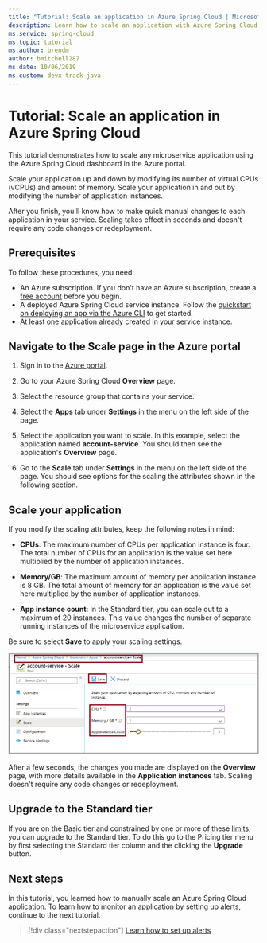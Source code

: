 ```yaml
---
title: "Tutorial: Scale an application in Azure Spring Cloud | Microsoft Docs"
description: Learn how to scale an application with Azure Spring Cloud in the Azure portal
ms.service: spring-cloud
ms.topic: tutorial
ms.author: brendm
author: bmitchell287
ms.date: 10/06/2019
ms.custom: devx-track-java
---
```


# Tutorial: Scale an application in Azure Spring Cloud

This tutorial demonstrates how to scale any microservice application using the Azure Spring Cloud dashboard in the Azure portal.

Scale your application up and down by modifying its number of virtual CPUs (vCPUs) and amount of memory. Scale your application in and out by modifying the number of application instances.

After you finish, you'll know how to make quick manual changes to each application in your service. Scaling takes effect in seconds and doesn't require any code changes or redeployment.

## Prerequisites

To follow these procedures, you need:

* An Azure subscription. If you don't have an Azure subscription, create a [free account](https://azure.microsoft.com/free/?WT.mc_id=A261C142F) before you begin. 
* A deployed Azure Spring Cloud service instance.  Follow the [quickstart on deploying an app via the Azure CLI](spring-cloud-quickstart-launch-app-cli.md) to get started.
* At least one application already created in your service instance.

## Navigate to the Scale page in the Azure portal

1. Sign in to the [Azure portal](https://portal.azure.com).

1. Go to your Azure Spring Cloud **Overview** page.

1. Select the resource group that contains your service.

1. Select the **Apps** tab under **Settings** in the menu on the left side of the page.

1. Select the application you want to scale. In this example, select the application named **account-service**. You should then see the application's **Overview** page.

1. Go to the **Scale** tab under **Settings** in the menu on the left side of the page. You should see options for the scaling the attributes shown in the following section.

## Scale your application

If you modify the scaling attributes, keep the following notes in mind:

* **CPUs**: The maximum number of CPUs per application instance is four. The total number of CPUs for an application is the value set here multiplied by the number of application instances.

* **Memory/GB**: The maximum amount of memory per application instance is 8 GB. The total amount of memory for an application is the value set here multiplied by the number of application instances.

* **App instance count**: In the Standard tier, you can scale out to a maximum of 20 instances. This value changes the number of separate running instances of the microservice application.

Be sure to select **Save** to apply your scaling settings.

![The Scale service in the Azure portal](media/spring-cloud-tutorial-scale-manual/scale-up-out.png)

After a few seconds, the changes you made are displayed on the **Overview** page, with more details available in the **Application instances** tab. Scaling doesn't require any code changes or redeployment.

## Upgrade to the Standard tier
If you are on the Basic tier and constrained by one or more of these [limits](spring-cloud-quotas.md), you can upgrade to the Standard tier. To do this go to the Pricing tier menu by first selecting the Standard tier column and the clicking the **Upgrade** button.

## Next steps

In this tutorial, you learned how to manually scale an Azure Spring Cloud application. To learn how to monitor an application by setting up alerts, continue to the next tutorial.

> [!div class="nextstepaction"]
> [Learn how to set up alerts](spring-cloud-tutorial-alerts-action-groups.md)

